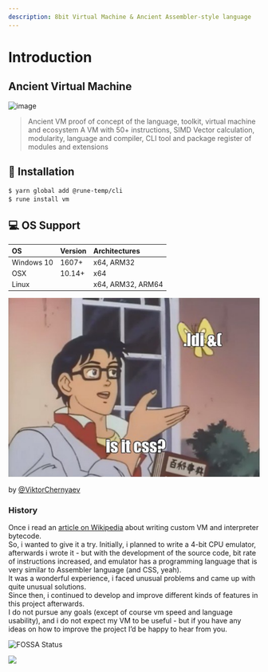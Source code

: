 ```yaml
---
description: 8bit Virtual Machine & Ancient Assembler-style language
---
```


# Introduction

##                                       Ancient Virtual Machine

![image](https://user-images.githubusercontent.com/13326808/60311909-e71fa900-9961-11e9-96f0-bf4c4a45681c.png)

> Ancient VM proof of concept of the language, toolkit, virtual machine and ecosystem A VM with 50+ instructions, SIMD Vector calculation, modularity, language and compiler, CLI tool and package register of modules and extensions

## 📡 Installation

```bash
$ yarn global add @rune-temp/cli
$ rune install vm
```

## 💻 OS Support

| OS | Version | Architectures |
| :--- | :--- | :--- |
| Windows 10 | 1607+ | x64, ARM32 |
| OSX | 10.14+ | x64 |
| Linux |  | x64, ARM32, ARM64 |

![](.gitbook/assets/72352994-55586d00-36f4-11ea-8667-39475c9fd69f.png)

 by [@ViktorChernyaev](https://github.com/ViktorChernyaev)

### History

Once i read an [article on Wikipedia](https://en.wikibooks.org/wiki/Creating_a_Virtual_Machine/Register_VM_in_C) about writing custom VM and interpreter bytecode.  
So, i wanted to give it a try. Initially, i planned to write a 4-bit CPU emulator, afterwards i wrote it - but with the development of the source code, bit rate of instructions increased, and emulator has a programming language that is very similar to Assembler language \(and CSS, yeah\).  
It was a wonderful experience, i faced unusual problems and came up with quite unusual solutions.  
Since then, i continued to develop and improve different kinds of features in this project afterwards.  
I do not pursue any goals \(except of course vm speed and language usability\), and i do not expect my VM to be useful - but if you have any ideas on how to improve the project I’d be happy to hear from you.

![FOSSA Status](https://app.fossa.io/api/projects/git%2Bgithub.com%2F0xF6%2Fancient_cpu.svg?type=large)

 

![](https://www.ko-fi.com/img/githubbutton_sm.svg)

